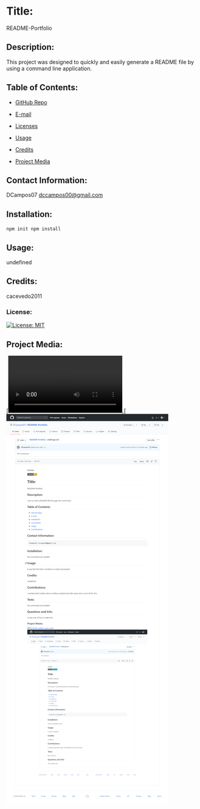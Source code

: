 

  # Title:
  README-Portfolio

  ## Description:
  This project was designed to quickly and easily generate a README file by using a command line application.

  ## Table of Contents:
   * [GitHub Repo](#github)
   
   * [E-mail](#email)
   
   * [Licenses](#licences)
   
   * [Usage](#repo)

   * [Credits](#credits)
   
   * [Project Media](#media)


  ## Contact Information:
  DCampos07 
  dccampos00@gmail.com

  ## Installation:
    npm init npm install

  ## Usage:
  undefined
  
  ## Credits:
  cacevedo2011

  ### License:
  [![License: MIT](https://img.shields.io/badge/License-MIT-yellow.svg)](https://opensource.org/licenses/MIT)

  ## Project Media:
  [![README walkthrough.mp4](https://github.com/DCampos07/README-Portfolio/blob/main/assets/README%20walkthrough.mp4),[![README-screenshot.png](https://github.com/DCampos07/README-Portfolio/blob/main/assets/README-screenshot.png)
